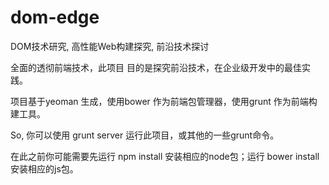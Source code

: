 dom-edge
========

DOM技术研究, 高性能Web构建探究, 前沿技术探讨

全面的透彻前端技术，此项目 目的是探究前沿技术，在企业级开发中的最佳实践。

项目基于yeoman 生成，使用bower 作为前端包管理器，使用grunt 作为前端构建工具。

So, 你可以使用 grunt server 运行此项目，或其他的一些grunt命令。

在此之前你可能需要先运行 npm install 安装相应的node包；运行 bower install 安装相应的js包。
